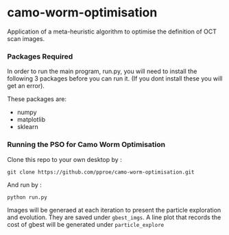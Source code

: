 # camo-worm-optimisation
Application of a meta-heuristic algorithm to optimise the definition of OCT scan images.

### Packages Required

<p>In order to run the main program, run.py, you will need to install the following 3 packages before you can run it. (If you dont install these you will get an error).</p>
<p>These packages are:</p>
<ul>
    <li>numpy</li>
    <li>matplotlib</li>
    <li>sklearn</li>
</ul>

### Running the PSO for Camo Worm Optimisation
Clone this repo to your own desktop by :

```git clone https://github.com/pproe/camo-worm-optimisation.git```

And run by :

```python run.py```

Images will be generaed at each iteration to present the particle exploration and evolution. They are saved under ```gbest_imgs```. A line plot that records the cost of gbest will be generated under ```particle_explore```
